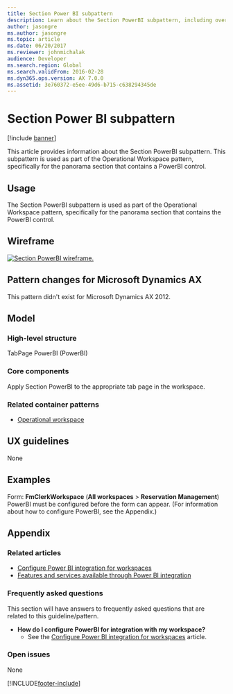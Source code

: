 ```yaml
---
title: Section Power BI subpattern
description: Learn about the Section PowerBI subpattern, including overviews on usage, wireframes, models, UX guidelines, and examples.
author: jasongre
ms.author: jasongre
ms.topic: article
ms.date: 06/20/2017
ms.reviewer: johnmichalak
audience: Developer
ms.search.region: Global
ms.search.validFrom: 2016-02-28
ms.dyn365.ops.version: AX 7.0.0
ms.assetid: 3e760372-e5ee-49d6-b715-c638294345de
---
```


# Section Power BI subpattern

[!include [banner](../includes/banner.md)]

This article provides information about the Section PowerBI subpattern. This subpattern is used as part of the Operational Workspace pattern, specifically for the panorama section that contains a PowerBI control.

## Usage

The Section PowerBI subpattern is used as part of the Operational Workspace pattern, specifically for the panorama section that contains the PowerBI control.

## Wireframe
[![Section PowerBI wireframe.](./media/sectionpowerbiwireframe.png)](./media/sectionpowerbiwireframe.png)

## Pattern changes for Microsoft Dynamics AX
This pattern didn't exist for Microsoft Dynamics AX 2012.

## Model
### High-level structure

TabPage PowerBI (PowerBI)

### Core components

Apply Section PowerBI to the appropriate tab page in the workspace.

### Related container patterns

-   [Operational workspace](workspace-form-pattern.md)

## UX guidelines
None

## Examples
Form: **FmClerkWorkspace** (**All workspaces** &gt; **Reservation Management**) PowerBI must be configured before the form can appear. (For information about how to configure PowerBI, see the Appendix.)

## Appendix
### Related articles

-   [Configure Power BI integration for workspaces](../analytics/configure-power-bi-integration.md)
-   [Features and services available through Power BI integration](../analytics/power-bi-integration.md)

### Frequently asked questions

This section will have answers to frequently asked questions that are related to this guideline/pattern.

-   **How do I configure PowerBI for integration with my workspace?**
    -   See the [Configure Power BI integration for workspaces](../analytics/configure-power-bi-integration.md) article.

### Open issues

None





[!INCLUDE[footer-include](../../../includes/footer-banner.md)]
